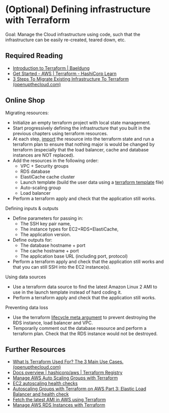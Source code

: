 # (Optional) Defining infrastructure with Terraform

Goal: Manage the Cloud infrastructure using code, such that the infrastructure can be easily re-created, teared down, etc.

## Required Reading

- [Introduction to Terraform | Baeldung](https://www.baeldung.com/ops/terraform-intro)
- [Get Started - AWS | Terraform - HashiCorp Learn](https://learn.hashicorp.com/collections/terraform/aws-get-started)
- [3 Steps To Migrate Existing Infrastructure To Terraform (openupthecloud.com)](https://openupthecloud.com/refactor-existing-infrastructure-with-terraform/)

## Online Shop

Migrating resources:

- Initialize an empty terraform project with local state management.
- Start progressively defining the infrastructure that you built in the previous chapters using terraform resources. 
- At each step, [import](https://developer.hashicorp.com/terraform/cli/import) the resource into the terraform state and run a terraform plan to ensure that nothing major is would be changed by terraform (especially that the load balancer, cache and database instances are NOT replaced).
- Add the resources in the following order:
  - VPC + Security groups
  - RDS database
  - ElastiCache cache cluster
  - Launch template (build the user data using a [terraform template](https://www.terraform.io/language/functions/templatefile) file)
  - Auto-scaling group
  - Load balancer
- Perform a terraform apply and check that the application still works.

Defining inputs & outputs

- Define parameters for passing in:
  - The SSH key pair name,
  - The instance types for EC2+RDS+ElastiCache,
  - The application version.
- Define outputs for:
  - The database hostname + port
  - The cache hostname + port
  - The application base URL (including port, protocol)
- Perform a terraform apply and check that the application still works and that you can still SSH into the EC2 instance(s).

Using data sources

- Use a terraform data source to find the latest Amazon Linux 2 AMI to use in the launch template instead of hard coding it.
- Perform a terraform apply and check that the application still works.

Preventing data loss

- Use the terraform [lifecycle meta argument](https://www.terraform.io/language/meta-arguments/lifecycle) to prevent destroying the RDS instance, load balancer and VPC.
- Temporarily comment out the database resource and perform a terraform plan. Check that the RDS instance would not be destroyed.

## Further Resources

- [What Is Terraform Used For? The 3 Main Use Cases. (openupthecloud.com)](https://openupthecloud.com/what-is-terraform-used-for/)
- [Docs overview | hashicorp/aws | Terraform Registry](https://registry.terraform.io/providers/hashicorp/aws/latest/docs)
- [Manage AWS Auto Scaling Groups with Terraform](https://developer.hashicorp.com/terraform/tutorials/aws/aws-asg)
- [EC2 autoscaling health checks](https://docs.aws.amazon.com/autoscaling/ec2/userguide/ec2-auto-scaling-health-checks.html)
- [Autoscaling Groups with Terraform on AWS Part 3: Elastic Load Balancer and health check](https://egkatzioura.com/2020/01/19/autoscaling-groups-with-terraform-on-aws-part-3-elastic-load-balancer-and-health-check/)
- [Fetch the latest AMI in AWS using Terraform](https://blog.knoldus.com/fetch-the-latest-ami-in-aws-using-terraform/)
- [Manage AWS RDS Instances with Terraform](https://developer.hashicorp.com/terraform/tutorials/aws/aws-rds)